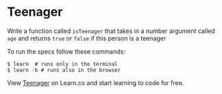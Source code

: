 # Teenager

Write a function called `isTeenager` that takes in a number argument called `age` and returns `true` or `false` if this person is a teenager

To run the specs follow these commands:

```shell
$ learn  # runs only in the terminal
$ learn -b # runs also in the browser
```

<p data-visibility='hidden'>View <a href='https://learn.co/lessons/teenager.js' title='Teenager'>Teenager</a> on Learn.co and start learning to code for free.</p>
